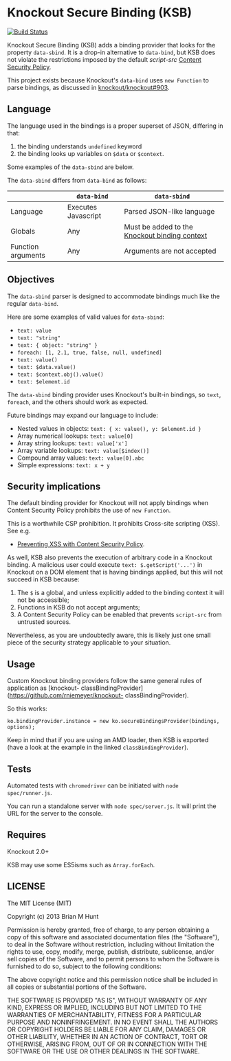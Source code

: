 Knockout Secure Binding (KSB)
=============================

 [![Build Status](https://secure.travis-ci.org/brianmhunt/knockout-secure-binding.png?branch=master)](https://travis-ci.org/brianmhunt/knockout-secure-binding)

<!--  [![Selenium Test Status](https://saucelabs.com/browser-matrix/brianmhunt.svg)](https://saucelabs.com/u/brianmhunt)
 -->

Knockout Secure Binding (KSB) adds a binding provider that looks for the
property `data-sbind`. It is a drop-in alternative to `data-bind`, but KSB
does not violate the restrictions imposed by the default *script-src*
[Content Security Policy](http://www.w3.org/TR/CSP/).

This project exists because Knockout's `data-bind` uses `new Function` to
parse bindings, as discussed in
[knockout/knockout#903](https://github.com/knockout/knockout/issues/903).


Language
---

The language used in the bindings is a proper superset of JSON, differing in that:

1. the binding understands `undefined` keyword
2. the binding looks up variables on `$data` or `$context`.

Some examples of the `data-sbind` are below.

The `data-sbind` differs from `data-bind` as follows:

|           | `data-bind` | `data-sbind`
| --- | --- | ---
| Language  | Executes Javascript  | Parsed JSON-like language
| Globals | Any | Must be added to the [Knockout binding context](http://knockoutjs.com/documentation/binding-context.html)
| Function arguments  | Any | Arguments are not accepted


Objectives
---
The `data-sbind` parser is designed to accommodate bindings much like the
regular `data-bind`.

Here are some examples of valid values for `data-sbind`:

- `text: value`
- `text: "string"`
- `text: { object: "string" }`
- `foreach: [1, 2.1, true, false, null, undefined]`
- `text: value()`
- `text: $data.value()`
- `text: $context.obj().value()`
- `text: $element.id`

The `data-sbind` binding provider uses Knockout's built-in bindings, so
`text`, `foreach`, and the others should work as expected.

Future bindings may expand our language to include:

- Nested values in objects: `text: { x: value(), y: $element.id }`
- Array numerical lookups: `text: value[0]`
- Array string lookups: `text: value['x']`
- Array variable lookups: `text: value[$index()]`
- Compound array values: `text: value[0].abc`
- Simple expressions: `text: x + y`


Security implications
---

The default binding provider for Knockout will not apply bindings when
Content Security Policy prohibits the use of `new Function`.

This is a worthwhile CSP prohibition. It prohibits Cross-site scripting (XSS). See e.g.

* [Preventing XSS with Content Security Policy](http://benvinegar.github.io/csp-talk-2013/).

As well, KSB also prevents the execution of arbitrary code in a Knockout
binding. A malicious user could execute `text: $.getScript('...')` in
Knockout on a DOM element that is having bindings applied, but this will not succeed in KSB because:

1. The `$` is a global, and unless explicitly added to the binding context it will not be accessible;
2. Functions in KSB do not accept arguments;
3. A Content Security Policy can be enabled that prevents `script-src` from untrusted sources.

Nevertheless, as you are undoubtedly aware, this is likely just one small
piece of the security strategy applicable to your situation.


Usage
---

Custom Knockout binding providers follow the same general rules of
application as [knockout-
classBindingProvider](https://github.com/rniemeyer/knockout-
classBindingProvider).

So this works:

```
ko.bindingProvider.instance = new ko.secureBindingsProvider(bindings, options);
```

Keep in mind that if you are using an AMD loader, then KSB is exported (have a look at the example in the linked `classBindingProvider`).


Tests
---

Automated tests with `chromedriver` can be initiated with
`node spec/runner.js`.

You can run a standalone server with `node spec/server.js`. It will
print the URL for the server to the console.


Requires
---

Knockout 2.0+

KSB may use some ES5isms such as `Array.forEach`.


LICENSE
---

The MIT License (MIT)

Copyright (c) 2013 Brian M Hunt

Permission is hereby granted, free of charge, to any person obtaining a
copy of this software and associated documentation files (the "Software"),
to deal in the Software without restriction, including without limitation
the rights to use, copy, modify, merge, publish, distribute, sublicense,
and/or sell copies of the Software, and to permit persons to whom the
Software is furnished to do so, subject to the following conditions:

The above copyright notice and this permission notice shall be included in
all copies or substantial portions of the Software.

THE SOFTWARE IS PROVIDED "AS IS", WITHOUT WARRANTY OF ANY KIND, EXPRESS OR
IMPLIED, INCLUDING BUT NOT LIMITED TO THE WARRANTIES OF MERCHANTABILITY,
FITNESS FOR A PARTICULAR PURPOSE AND NONINFRINGEMENT. IN NO EVENT SHALL
THE AUTHORS OR COPYRIGHT HOLDERS BE LIABLE FOR ANY CLAIM, DAMAGES OR OTHER
LIABILITY, WHETHER IN AN ACTION OF CONTRACT, TORT OR OTHERWISE, ARISING
FROM, OUT OF OR IN CONNECTION WITH THE SOFTWARE OR THE USE OR OTHER
DEALINGS IN THE SOFTWARE.

